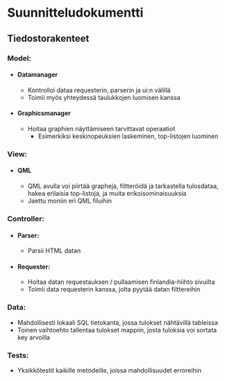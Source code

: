 # Suunnitteludokumentti

## Tiedostorakenteet

### Model:
  - #### Datamanager
    - Kontrolloi dataa requesterin, parserin ja ui:n välillä
    - Toimii myös yhteydessä taulukkojen luomisen kanssa
  - #### Graphicsmanager
    - Hoitaa graphien näyttämiseen tarvittavat operaatiot 
      - Esimerkiksi keskinopeuksien laskeminen, top-listojen luominen

### View:
  - #### QML
    - QML avulla voi piirtää grapheja, filtteröidä ja tarkastella tulosdataa, hakea erilaisia
    top-listoja, ja muita erikoisominaisuuksia
    - Jaettu moniin eri QML filuihin
### Controller:
  - #### Parser:
    - Parsii HTML datan
  - #### Requester:
    - Hoitaa datan requestauksen / pullaamisen finlandia-hiihto sivuilta
    - Toimii data requesterin kanssa, jolta pyytää datan filttereihin
### Data:
- Mahdollisesti lokaali SQL tietokanta, jossa tulokset nähtävillä tableissa 
- Toinen vaihtoehto tallentaa tulokset mappiin, josta tuloksia voi sortata key arvoilla
### Tests:
- Yksikkötestit kaikille metodeille, joissa mahdollisuudet erroreihin
